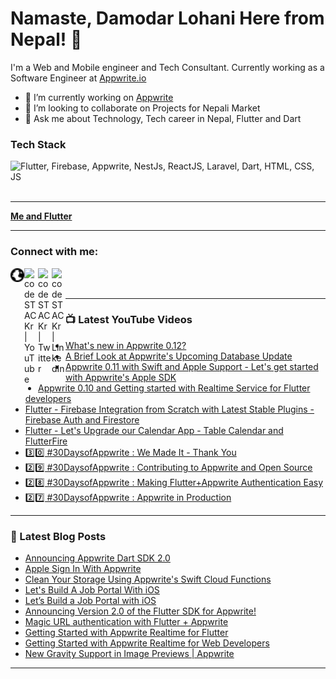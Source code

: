# Namaste, Damodar Lohani Here from Nepal! 👋

I'm a Web and Mobile engineer and Tech Consultant. Currently working as a Software Engineer at [Appwrite.io](https://appwrite.io)

- 🔭 I’m currently working on [Appwrite](https://github.com/appwrite/appwrite)
- 👯 I’m looking to collaborate on Projects for Nepali Market
- 💬 Ask me about Technology, Tech career in Nepal, Flutter and Dart

### Tech Stack
<img src="assets/tech.svg" title="Flutter, Firebase, Appwrite, NestJs, ReactJS, Laravel, Dart, HTML, CSS, JS" alt="Flutter, Firebase, Appwrite, NestJs, ReactJS, Laravel, Dart, HTML, CSS, JS" /> <br /><br />
___

**[Me and Flutter](https://github.com/lohanidamodar/lohanidamodar/blob/master/FLUTTER.md)**
___

### Connect with me:

[<img align="left" alt="codeSTACKr.com" width="22px" src="https://raw.githubusercontent.com/iconic/open-iconic/master/svg/globe.svg" />][website]
[<img align="left" alt="codeSTACKr | YouTube" width="22px" src="https://cdn.jsdelivr.net/npm/simple-icons@v3/icons/youtube.svg" />][youtube]
[<img align="left" alt="codeSTACKr | Twitter" width="22px" src="https://cdn.jsdelivr.net/npm/simple-icons@v3/icons/twitter.svg" />][twitter]
[<img align="left" alt="codeSTACKr | LinkedIn" width="22px" src="https://cdn.jsdelivr.net/npm/simple-icons@v3/icons/linkedin.svg" />][linkedin]

<br />
<br />

---

### 📺 Latest YouTube Videos
<!-- YOUTUBE:START -->
- [What&#39;s new in Appwrite 0.12?](https://www.youtube.com/watch?v=JGOCD9uMlMk)
- [A Brief Look at Appwrite&#39;s Upcoming Database Update](https://www.youtube.com/watch?v=hztniBQJuDE)
- [Appwrite 0.11 with Swift and Apple Support - Let&#39;s get started with Appwrite&#39;s Apple SDK](https://www.youtube.com/watch?v=-mlG88xLQwk)
- [Appwrite 0.10 and Getting started with Realtime Service for Flutter developers](https://www.youtube.com/watch?v=TFMC5542wjQ)
- [Flutter - Firebase Integration from Scratch with Latest Stable Plugins - Firebase Auth and Firestore](https://www.youtube.com/watch?v=8SziUbsU6iU)
- [Flutter - Let&#39;s Upgrade our Calendar App - Table Calendar and FlutterFire](https://www.youtube.com/watch?v=Tnjex6C94qc)
- [3️⃣0️⃣ #30DaysofAppwrite : We Made It - Thank You](https://www.youtube.com/watch?v=cAl7KJwAM98)
- [2️⃣9️⃣ #30DaysofAppwrite : Contributing to Appwrite and Open Source](https://www.youtube.com/watch?v=3yC34nxqzRo)
- [2️⃣8️⃣ #30DaysofAppwrite : Making Flutter+Appwrite Authentication Easy](https://www.youtube.com/watch?v=bqh8qjNCHno)
- [2️⃣7️⃣ #30DaysofAppwrite : Appwrite in Production](https://www.youtube.com/watch?v=guu0GR_4F5w)
<!-- YOUTUBE:END -->

---

### 📕 Latest Blog Posts
<!-- BLOG-POST-LIST:START -->
- [Announcing Appwrite Dart SDK 2.0](https://dev.to/appwrite/announcing-appwrite-dart-sdk-20-50a1)
- [Apple Sign In With Appwrite](https://dev.to/appwrite/apple-sign-in-with-appwrite-2576)
- [Clean Your Storage Using Appwrite&#39;s Swift Cloud Functions](https://dev.to/appwrite/clean-your-storage-using-appwrites-swift-cloud-functions-1h4f)
- [Let&#39;s Build A Job Portal With iOS](https://dev.to/appwrite/lets-build-a-job-portal-with-ios-50in)
- [Let’s Build a Job Portal with iOS](https://lohanidamodar.medium.com/lets-build-a-job-portal-with-ios-385818b61386?source=rss-21afa4abace7------2)
- [Announcing Version 2.0 of the Flutter SDK for Appwrite!](https://dev.to/appwrite/announcing-version-2-0-of-the-flutter-sdk-for-appwrite-22hg)
- [Magic URL authentication with Flutter + Appwrite](https://dev.to/appwrite/magic-url-authentication-with-flutter-appwrite-349g)
- [Getting Started with Appwrite Realtime for Flutter](https://dev.to/appwrite/getting-started-with-appwrite-realtime-for-flutter-4229)
- [Getting Started with Appwrite Realtime for Web Developers](https://dev.to/appwrite/getting-started-with-appwrite-realtime-for-web-developers-45o6)
- [New Gravity Support in Image Previews | Appwrite](https://dev.to/appwrite/new-gravity-support-in-image-previews-appwrite-442j)
<!-- BLOG-POST-LIST:END -->

---

[website]: https://dlohani.com.np
[twitter]: https://twitter.com/lohanidamodar
[youtube]: https://youtube.com/reactbits
[linkedin]: https://linkedin.com/in/lohanidamodar
